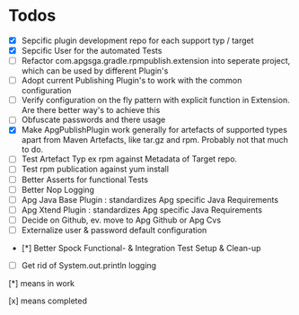 # Todos

- [x] Sepcific plugin development repo for each support typ / target
- [x] Sepcific User for the automated Tests
- [ ] Refactor com.apgsga.gradle.rpmpublish.extension into seperate project, which can be used by different Plugin's
- [ ] Adopt current Publishing Plugin's to work with the common configuration
- [ ] Verify configuration on the fly pattern with explicit function in Extension. Are there better way's to achieve this
- [ ] Obfuscate passwords and there usage
- [x] Make ApgPublishPlugin work generally for artefacts of supported types apart from Maven Artefacts, like tar.gz and rpm. Probably not that much to do.
- [ ] Test Artefact Typ ex rpm against Metadata of Target repo. 
- [ ] Test rpm publication against yum install
- [ ] Better Asserts for functional Tests 
- [ ] Better Nop Logging 
- [ ] Apg Java Base Plugin : standardizes  Apg specific Java Requirements
- [ ] Apg Xtend Plugin : standardizes  Apg specific Java Requirements
- [ ] Decide on Github, ev. move to Apg Github or Apg Cvs
- [ ] Externalize user & password default configuration
- [*] Better Spock Functional- & Integration Test Setup & Clean-up
- [ ] Get rid of System.out.println logging


[*] means in work 

[x] means completed